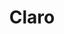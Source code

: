 ---
title: "Claro"
url: /santo-domingo/claro-avenida-coronel-juan-maria-lora-fernandez-2/
shop: Handy
---